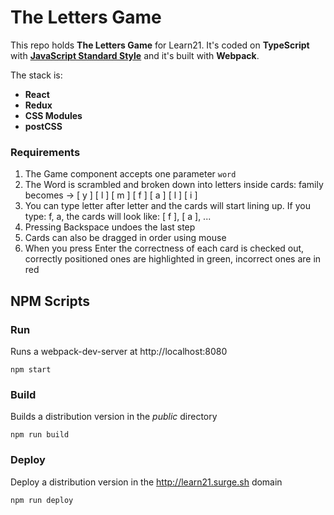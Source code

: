 The Letters Game
================

This repo holds **The Letters Game** for Learn21. It's coded on **TypeScript** with **[JavaScript Standard Style](https://standardjs.com/)** and it's built with **Webpack**. 

The stack is:
  - **React**
  - **Redux**
  - **CSS Modules**
  - **postCSS**

### Requirements
1. The Game component accepts one parameter `word`
2. The Word is scrambled and broken down into letters inside cards: family becomes -> [ y ] [ l ] [ m ] [ f ] [ a ] [ l ] [ i ] 
3. You can type letter after letter and the cards will start lining up. If you type: f, a, the cards will look like: [ f ], [ a ], ...
4. Pressing Backspace undoes the last step
5. Cards can also be dragged in order using mouse
6. When you press Enter the correctness of each card is checked out, correctly positioned ones are highlighted in green, incorrect ones are in red

## NPM Scripts

### Run

Runs a webpack-dev-server at http://localhost:8080

    npm start

### Build

Builds a distribution version in the *public* directory

    npm run build

### Deploy

Deploy a distribution version in the http://learn21.surge.sh domain

    npm run deploy